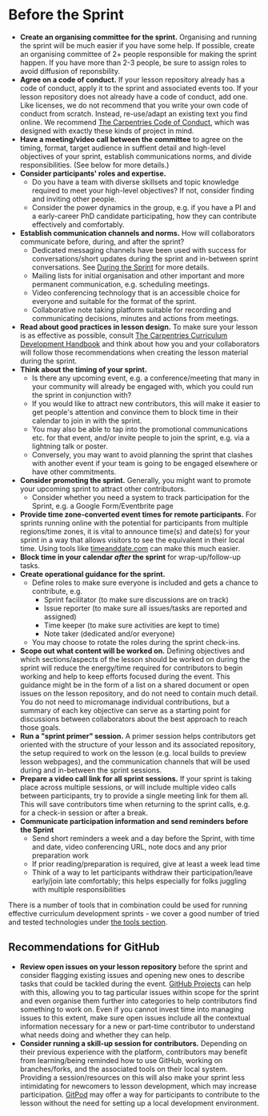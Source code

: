 # Before the Sprint

- **Create an organising committee for the sprint.** Organising and running the sprint will be much easier if you have some help.
  If possible, create an organising committee of 2+ people responsible for making the sprint happen.
  If you have more than 2-3 people, be sure to assign roles to avoid diffusion of reponsbility.
- **Agree on a code of conduct.** If your lesson repository already has a code of conduct,
  apply it to the sprint and associated events too.
  If your lesson repository does not already have a code of conduct, add one.
  Like licenses, we do not recommend that you write your own code of conduct from scratch.
  Instead, re-use/adapt an existing text you find online.
  We recommend [The Carpentries Code of Conduct](https://docs.carpentries.org/topic_folders/policies/code-of-conduct.html),
  which was designed with exactly these kinds of project in mind.
- **Have a meeting/video call between the committee** to agree on the timing, format,
  target audience in suffient detail and high-level objectives of your sprint,
  establish communications norms, and divide responsibilities. (See below for more details.)
- **Consider participants' roles and expertise.** 
  - Do you have a team with diverse skillsets and topic knowledge required to meet your high-level objectives? If not, consider finding and inviting other people.
  - Consider the power dynamics in the group, e.g. if you have a PI and a early-career PhD candidate participating, how they can contribute effectively and comfortably.
- **Establish communication channels and norms.** How will collaborators communicate before, during, and after the sprint?
    - Dedicated messaging channels have been used with success for conversations/short updates during the sprint and in-between sprint conversations.
    See [During the Sprint](/during.md) for more details.
    - Mailing lists for initial organisation and other important and more permanent communication, e.g. scheduling meetings.
    - Video conferencing technology that is an accessible choice for everyone and suitable for the format of the sprint.
    - Collaborative note taking platform suitable for recording and communicating decisions, minutes and actions from meetings.
- **Read about good practices in lesson design.** To make sure your lesson is as effective as possible,
  consult [The Carpentries Curriculum Development Handbook](https://cdh.carpentries.org)
  and think about how you and your collaborators will follow those recommendations when creating the lesson material during the sprint.
- **Think about the timing of your sprint.**
    - Is there any upcoming event, e.g. a conference/meeting that many in your community will already be engaged with,
    which you could run the sprint in conjunction with?
    - If you would like to attract new contributors, this will make it easier to get people's attention and
    convince them to block time in their calendar to join in with the sprint.
    - You may also be able to tap into the promotional communications etc. for that event,
    and/or invite people to join the sprint, e.g. via a lightning talk or poster.
    - Conversely, you may want to avoid planning the sprint that clashes with another event
    if your team is going to be engaged elsewhere or have other commitments.
- **Consider promoting the sprint.** Generally, you might want to promote your upcoming sprint to attract other contributors.
    - Consider whether you need a system to track participation for the Sprint, e.g. a Google Form/Eventbrite page
- **Provide time zone-converted event times for remote participants.**
  For sprints running online with the potential for participants from multiple
  regions/time zones,
  it is vital to announce time(s) and date(s) for your sprint in a way that
  allows visitors to see the equivalent in their local time.
  Using tools like [timeanddate.com](https://timeanddate.com) can make this much easier.
- **Block time in your calendar _after_ the sprint** for wrap-up/follow-up tasks.
- **Create operational guidance for the sprint.**
    - Define roles to make sure everyone is included and gets a chance to contribute, e.g.
        - Sprint facilitator (to make sure discussions are on track)
        - Issue reporter (to make sure all issues/tasks are reported and assigned)
        - Time keeper (to make sure activities are kept to time)
        - Note taker (dedicated and/or everyone)
    - You may choose to rotate the roles during the sprint check-ins.
- **Scope out what content will be worked on.**
  Defining objectives and which sections/aspects of the lesson should be worked on during the sprint
  will reduce the energy/time required for contributors to begin working and help to keep efforts focused during the event.
  This guidance might be in the form of a list on a shared document or open issues on the lesson repository, and do not need to contain much detail.
  You do not need to micromanage individual contributions,
  but a summary of each key objective can serve as a starting point for discussions between collaborators about the best approach to reach those goals.
- **Run a "sprint primer" session.** A primer session helps contributors get oriented with the structure of your lesson and its associated repository,
  the setup required to work on the lesson
  (e.g. local builds to preview lesson webpages),
  and the communication channels that will be used during and in-between the sprint sessions.
- **Prepare a video call link for all sprint sessions.** If your sprint is taking place across multiple sessions,
  or will include multiple video calls between participants, try to provide a single meeting link for them all.
  This will save contributors time when returning to the sprint calls, e.g. for a check-in session or after a break.
- **Communicate participation information and send reminders before the Sprint**
    - Send short reminders a week and a day before the Sprint, with time and date, video conferencing URL, note docs and any prior preparation work
    - If prior reading/preparation is required, give at least a week lead time
    - Think of a way to let participants withdraw their participation/leave early/join late comfortably; this helps especially for folks juggling with multiple responsibilities

There is a number of tools that in combination could be used for running effective curriculum development sprints - we cover a good number of tried and tested technologies under [the tools section](tools.md).

## Recommendations for GitHub

- **Review open issues on your lesson repository** before the sprint
  and consider flagging existing issues and opening new ones to describe tasks
  that could be tackled during the event.
  [GitHub Projects](https://docs.github.com/en/free-pro-team@latest/github/managing-your-work-on-github/about-project-boards)
  can help with this,
  allowing you to tag particular issues within scope for the sprint
  and even organise them further into categories to help contributors find something to work on.
  Even if you cannot invest time into managing issues to this extent,
  make sure open issues include all the contextual information necessary
  for a new or part-time contributor to understand what needs doing
  and whether they can help.
- **Consider running a skill-up session for contributors.**
  Depending on their previous experience with the platform,
  contributors may benefit from learning/being reminded how to use GitHub,
  working on branches/forks,
  and the associated tools on their local system.
  Providing a session/resources on this will also make your sprint less
  intimidating for newcomers to lesson development,
  which may increase participation.
  [GitPod](https://gitpod.io/) may offer a way for participants to contribute to the lesson
  without the need for setting up a local development environment.

